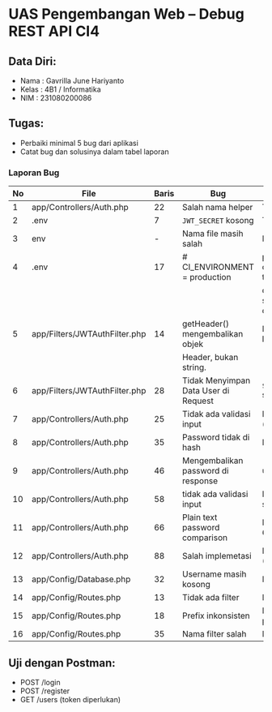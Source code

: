 # UAS Pengembangan Web – Debug REST API CI4

## Data Diri:
- Nama  : Gavrilla June Hariyanto
- Kelas : 4B1 / Informatika
- NIM   : 231080200086

## Tugas:
- Perbaiki minimal 5 bug dari aplikasi
- Catat bug dan solusinya dalam tabel laporan

### Laporan Bug
| No | File                          |Baris| Bug                                  | Solusi                                                      |
|----|-------------------------------|-----|--------------------------------------|-------------------------------------------------------------|
| 1  | app/Controllers/Auth.php      | 22  | Salah nama helper                    | Tambah `helper('jwt')`                                      |
| 2  | .env                          | 7   | `JWT_SECRET` kosong                  | Tambahkan `JWT_SECRET=abc123`                               |
| 3  | env                           | -   | Nama file masih salah                | Mengubah nama menjadi .env                                  |
| 4  | .env                          | 17  | # CI_ENVIRONMENT = production        | production diubah menjadi development dan menghapus tanda # |
|    |                               |     |                                      | dan mengisi nama database sesuai dengan yang sudah dibuat   |
| 5  | app/Filters/JWTAuthFilter.php | 14  | getHeader() mengembalikan objek      | Mengembalikan string langsung                               |
|    |                               |     | Header, bukan string.                |                                                             |
| 6  | app/Filters/JWTAuthFilter.php | 28  | Tidak Menyimpan Data User di Request | `$request->user = $decoded;` simpan user info               |
| 7  | app/Controllers/Auth.php      | 25  | Tidak ada validasi input             | Menambahkan validasi input (baris 26)                       |
| 8  | app/Controllers/Auth.php      | 35  | Password tidak di hash               | Password di hash                                            |
| 9  | app/Controllers/Auth.php      | 46  | Mengembalikan password di response   | `unset($userData['password']);`                             |
| 10 | app/Controllers/Auth.php      | 58  | tidak ada validasi input             | Menambahkan validasi sederhana (baris 59)                   |
| 11 | app/Controllers/Auth.php      | 66  | Plain text password comparison       | Periksa password hash (baris 67-68)                         |
| 12 | app/Controllers/Auth.php      | 88  | Salah implemetasi                    | Pembetulan code pada baris (89 dst)                         |
| 13 | app/Config/Database.php       | 32  | Username masih kosong                | Diisi dengan `root`                                         |
| 14 | app/Config/Routes.php         | 13  | Tidak ada filter                     | Menambahkan filter jwt                                      |
| 15 | app/Config/Routes.php         | 18  | Prefix inkonsisten                   | Perbaikan prefix konsisten: pakai `api/users`               |
| 16 | app/Config/Routes.php         | 35  | Nama filter salah                    | Perbaikan filter: auth → jwt                                |

## Uji dengan Postman:
- POST /login
- POST /register
- GET /users (token diperlukan)